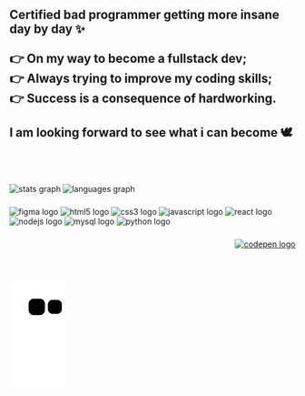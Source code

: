 <h2 align="left">Certified bad programmer getting more insane day by day ✨<br><br>👉 On my way to become a fullstack dev;<br>👉 Always trying to improve my coding skills;<br>👉 Success is a consequence of hardworking.<br><br>I am looking forward to see what i  can become 🕊<br />  ㅤ</h2>



###

<br />

<div align="left">
  <img width="48%" src="https://github-readme-stats.vercel.app/api?hide_title=false&hide_rank=false&show_icons=true&include_all_commits=true&count_private=true&disable_animations=false&theme=shades-of-purple&locale=en&hide_border=true&custom_title=ㅤ&username=amateratsoo" height="150" alt="stats graph"  />
  <img width="48%" src="https://github-readme-stats.vercel.app/api/top-langs?locale=en&hide_title=false&layout=compact&card_width=320&langs_count=5&theme=material-palenight&hide_border=true&custom_title=in love with ✨&username=amateratsoo" height="150" alt="languages graph"  />
</div>

###

<div align="left">
  <img src="https://cdn.jsdelivr.net/gh/devicons/devicon/icons/figma/figma-original.svg" height="36" width="50" alt="figma logo"  />
  <img src="https://cdn.jsdelivr.net/gh/devicons/devicon/icons/html5/html5-original.svg" height="36" width="50" alt="html5 logo"  />
  <img src="https://cdn.jsdelivr.net/gh/devicons/devicon/icons/css3/css3-original.svg" height="36" width="50" alt="css3 logo"  />
  <img src="https://cdn.jsdelivr.net/gh/devicons/devicon/icons/javascript/javascript-original.svg" height="36" width="50" alt="javascript logo"  />
  <img src="https://cdn.jsdelivr.net/gh/devicons/devicon/icons/react/react-original.svg" height="36" width="50" alt="react logo"  />
  <img src="https://cdn.jsdelivr.net/gh/devicons/devicon/icons/nodejs/nodejs-original.svg" height="36" width="50" alt="nodejs logo"  />
  <img src="https://cdn.jsdelivr.net/gh/devicons/devicon/icons/mysql/mysql-original.svg" height="36" width="50" alt="mysql logo"  />
  <img src="https://cdn.jsdelivr.net/gh/devicons/devicon/icons/python/python-original.svg" height="36" width="50" alt="python logo"  />
</div>

###

<div align="right">
  <a href="https://codepen.io/amateratsoo" target="_blank">
    <img src="https://img.shields.io/static/v1?message=Codepen&logo=codepen&label=&color=6a5acd&logoColor=white&labelColor=6a5acd&style=for-the-badge" height="35" alt="codepen logo"  />
  </a>
</div>

###

<br clear="both">

![Snake animation](https://github.com/rafaballerini/rafaballerini/blob/output/github-contribution-grid-snake.svg)

###
